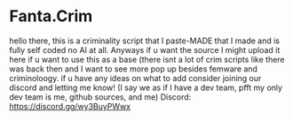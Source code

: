 # Fanta.Crim
hello there, this is a criminality script that I paste-MADE that I made and is fully self coded no AI at all. Anyways if u want the source I might upload it here if u want to use this as a base (there isnt a lot of crim scripts like there was back then and I want to see more pop up besides femware and criminoloogy.
if u have any ideas on what to add consider joining our discord and letting me know! (I say we as if I have a dev team, pfft my only dev team is me, github sources, and me)
Discord: https://discord.gg/wy3BuyPWwx
